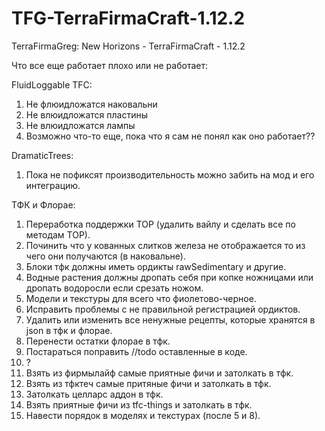 # TFG-TerraFirmaCraft-1.12.2
TerraFirmaGreg: New Horizons - TerraFirmaCraft - 1.12.2

Что все еще работает плохо или не работает:

FluidLoggable TFC:
1. Не флюидложатся наковальни
2. Не влюидложатся пластины
3. Не влюидложатся лампы
4. Возможно что-то еще, пока что я сам не понял как оно работает??

DramaticTrees:
1. Пока не пофиксят производительность можно забить на мод и его интеграцию.

ТФК и Флорае:
1. Переработка поддержки TOP (удалить вайлу и сделать все по методам TOP).
2. Починить что у кованных слитков железа не отображается то из чего они получаются (в наковальне).
3. Блоки тфк должны иметь ордикты rawSedimentary и другие.
4. Водные растения должны дропать себя при копке ножницами или дропать водоросли если срезать ножом.
5. Модели и текстуры для всего что фиолетово-черное.
6. Исправить проблемы с не правильной регистрацией ордиктов.
7. Удалить или изменить все ненужные рецепты, которые хранятся в json в тфк и флорае.
8. Перенести остатки флорае в тфк.
9. Постараться поправить //todo оставленные в коде.
10. ?
11. Взять из фирмылайф самые приятные фичи и затолкать в тфк.
12. Взять из тфктеч самые притяные фичи и затолкать в тфк.
13. Затолкать целларс аддон в тфк.
14. Взять приятные фичи из tfc-things и затолкать в тфк.
15. Навести порядок в моделях и текстурах (после 5 и 8).
